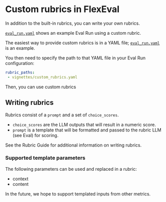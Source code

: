 # Custom rubrics in FlexEval

In addition to the built-in rubrics, you can write your own rubrics.

[`eval_run.yaml`](eval_run.yaml) shows an example Eval Run using a custom rubric.

The easiest way to provide custom rubrics is in a YAML file; [`eval_run.yaml`](custom_rubrics.yaml) is an example.

You then need to specify the path to that YAML file in your Eval Run configuration:

```yaml
rubric_paths:
 - vignettes/custom_rubrics.yaml
```

Then, you can use custom rubrics

## Writing rubrics

Rubrics consist of a `prompt` and a set of `choice_scores`.
 - `choice_scores` are the LLM outputs that will result in a numeric score.
 - `prompt` is a template that will be formatted and passed to the rubric LLM (see Eval) for scoring.

See the Rubric Guide for additional information on writing rubrics.

### Supported template parameters

The following parameters can be used and replaced in a rubric:

 - context
 - content

In the future, we hope to support templated inputs from other metrics.
